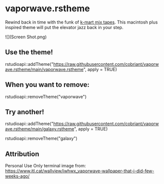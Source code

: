 # vaporwave.rstheme

Rewind back in time with the funk of [k-mart mix tapes](https://archive.org/details/KmartOctober1989). This macintosh plus inspired theme will put the elevator jazz back in your step.

![](Screen Shot.png)

## Use the theme!

rstudioapi::addTheme("https://raw.githubusercontent.com/cobriant/vaporwave.rstheme/main/vaporwave.rstheme", apply = TRUE)

## When you want to remove:

rstudioapi::removeTheme("vaporwave")

## Try another!

rstudioapi::addTheme("https://raw.githubusercontent.com/cobriant/vaporwave.rstheme/main/galaxy.rstheme", apply = TRUE)

rstudioapi::removeTheme("galaxy")

## Attribution
Personal Use Only terminal image from: https://www.itl.cat/wallview/iwhwx_vaporwave-wallpaper-that-i-did-few-weeks-ago/
